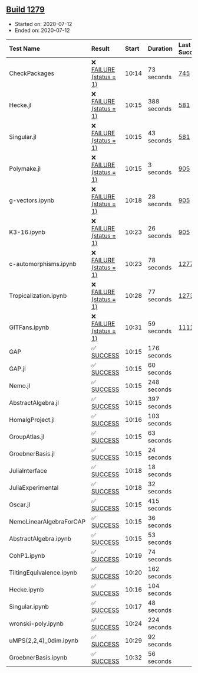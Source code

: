 ## [Build 1279](https://oscarci.mathematik.uni-kl.de/job/oscar-julia-1.4/1279/)

* Started on: 2020-07-12
* Ended on: 2020-07-12

| Test Name    | Result | Start | Duration | Last Success | First Failure |
|:-------------|:-------|:------|:---------|:-------------|:--------------|
| CheckPackages | ❌ [FAILURE (status = 1)](https://oscarci.mathematik.uni-kl.de/job/oscar-julia-1.4/1279/artifact/logs/build-1279/CheckPackages.log) | 10:14 | 73 seconds | [745](https://oscarci.mathematik.uni-kl.de/job/oscar-julia-1.4/745/) | [746](https://oscarci.mathematik.uni-kl.de/job/oscar-julia-1.4/746/) |
| Hecke.jl | ❌ [FAILURE (status = 1)](https://oscarci.mathematik.uni-kl.de/job/oscar-julia-1.4/1279/artifact/logs/build-1279/Hecke.jl.log) | 10:15 | 388 seconds | [581](https://oscarci.mathematik.uni-kl.de/job/oscar-julia-1.4/581/) | [582](https://oscarci.mathematik.uni-kl.de/job/oscar-julia-1.4/582/) |
| Singular.jl | ❌ [FAILURE (status = 1)](https://oscarci.mathematik.uni-kl.de/job/oscar-julia-1.4/1279/artifact/logs/build-1279/Singular.jl.log) | 10:15 | 43 seconds | [581](https://oscarci.mathematik.uni-kl.de/job/oscar-julia-1.4/581/) | [582](https://oscarci.mathematik.uni-kl.de/job/oscar-julia-1.4/582/) |
| Polymake.jl | ❌ [FAILURE (status = 1)](https://oscarci.mathematik.uni-kl.de/job/oscar-julia-1.4/1279/artifact/logs/build-1279/Polymake.jl.log) | 10:15 | 3 seconds | [905](https://oscarci.mathematik.uni-kl.de/job/oscar-julia-1.4/905/) | [907](https://oscarci.mathematik.uni-kl.de/job/oscar-julia-1.4/907/) |
| g-vectors.ipynb | ❌ [FAILURE (status = 1)](https://oscarci.mathematik.uni-kl.de/job/oscar-julia-1.4/1279/artifact/logs/build-1279/g-vectors.ipynb.log) | 10:18 | 28 seconds | [905](https://oscarci.mathematik.uni-kl.de/job/oscar-julia-1.4/905/) | [907](https://oscarci.mathematik.uni-kl.de/job/oscar-julia-1.4/907/) |
| K3-16.ipynb | ❌ [FAILURE (status = 1)](https://oscarci.mathematik.uni-kl.de/job/oscar-julia-1.4/1279/artifact/logs/build-1279/K3-16.ipynb.log) | 10:23 | 26 seconds | [905](https://oscarci.mathematik.uni-kl.de/job/oscar-julia-1.4/905/) | [907](https://oscarci.mathematik.uni-kl.de/job/oscar-julia-1.4/907/) |
| c-automorphisms.ipynb | ❌ [FAILURE (status = 1)](https://oscarci.mathematik.uni-kl.de/job/oscar-julia-1.4/1279/artifact/logs/build-1279/c-automorphisms.ipynb.log) | 10:23 | 78 seconds | [1277](https://oscarci.mathematik.uni-kl.de/job/oscar-julia-1.4/1277/) | [1278](https://oscarci.mathematik.uni-kl.de/job/oscar-julia-1.4/1278/) |
| Tropicalization.ipynb | ❌ [FAILURE (status = 1)](https://oscarci.mathematik.uni-kl.de/job/oscar-julia-1.4/1279/artifact/logs/build-1279/Tropicalization.ipynb.log) | 10:28 | 77 seconds | [1273](https://oscarci.mathematik.uni-kl.de/job/oscar-julia-1.4/1273/) | [1274](https://oscarci.mathematik.uni-kl.de/job/oscar-julia-1.4/1274/) |
| GITFans.ipynb | ❌ [FAILURE (status = 1)](https://oscarci.mathematik.uni-kl.de/job/oscar-julia-1.4/1279/artifact/logs/build-1279/GITFans.ipynb.log) | 10:31 | 59 seconds | [1111](https://oscarci.mathematik.uni-kl.de/job/oscar-julia-1.4/1111/) | [1112](https://oscarci.mathematik.uni-kl.de/job/oscar-julia-1.4/1112/) |
| GAP | ✅ [SUCCESS](https://oscarci.mathematik.uni-kl.de/job/oscar-julia-1.4/1279/artifact/logs/build-1279/GAP.log) | 10:15 | 176 seconds |  |  |
| GAP.jl | ✅ [SUCCESS](https://oscarci.mathematik.uni-kl.de/job/oscar-julia-1.4/1279/artifact/logs/build-1279/GAP.jl.log) | 10:15 | 60 seconds |  |  |
| Nemo.jl | ✅ [SUCCESS](https://oscarci.mathematik.uni-kl.de/job/oscar-julia-1.4/1279/artifact/logs/build-1279/Nemo.jl.log) | 10:15 | 248 seconds |  |  |
| AbstractAlgebra.jl | ✅ [SUCCESS](https://oscarci.mathematik.uni-kl.de/job/oscar-julia-1.4/1279/artifact/logs/build-1279/AbstractAlgebra.jl.log) | 10:15 | 397 seconds |  |  |
| HomalgProject.jl | ✅ [SUCCESS](https://oscarci.mathematik.uni-kl.de/job/oscar-julia-1.4/1279/artifact/logs/build-1279/HomalgProject.jl.log) | 10:16 | 103 seconds |  |  |
| GroupAtlas.jl | ✅ [SUCCESS](https://oscarci.mathematik.uni-kl.de/job/oscar-julia-1.4/1279/artifact/logs/build-1279/GroupAtlas.jl.log) | 10:15 | 63 seconds |  |  |
| GroebnerBasis.jl | ✅ [SUCCESS](https://oscarci.mathematik.uni-kl.de/job/oscar-julia-1.4/1279/artifact/logs/build-1279/GroebnerBasis.jl.log) | 10:15 | 24 seconds |  |  |
| JuliaInterface | ✅ [SUCCESS](https://oscarci.mathematik.uni-kl.de/job/oscar-julia-1.4/1279/artifact/logs/build-1279/JuliaInterface.log) | 10:18 | 18 seconds |  |  |
| JuliaExperimental | ✅ [SUCCESS](https://oscarci.mathematik.uni-kl.de/job/oscar-julia-1.4/1279/artifact/logs/build-1279/JuliaExperimental.log) | 10:18 | 32 seconds |  |  |
| Oscar.jl | ✅ [SUCCESS](https://oscarci.mathematik.uni-kl.de/job/oscar-julia-1.4/1279/artifact/logs/build-1279/Oscar.jl.log) | 10:15 | 415 seconds |  |  |
| NemoLinearAlgebraForCAP | ✅ [SUCCESS](https://oscarci.mathematik.uni-kl.de/job/oscar-julia-1.4/1279/artifact/logs/build-1279/NemoLinearAlgebraForCAP.log) | 10:15 | 36 seconds |  |  |
| AbstractAlgebra.ipynb | ✅ [SUCCESS](https://oscarci.mathematik.uni-kl.de/job/oscar-julia-1.4/1279/artifact/logs/build-1279/AbstractAlgebra.ipynb.log) | 10:15 | 53 seconds |  |  |
| CohP1.ipynb | ✅ [SUCCESS](https://oscarci.mathematik.uni-kl.de/job/oscar-julia-1.4/1279/artifact/logs/build-1279/CohP1.ipynb.log) | 10:19 | 74 seconds |  |  |
| TiltingEquivalence.ipynb | ✅ [SUCCESS](https://oscarci.mathematik.uni-kl.de/job/oscar-julia-1.4/1279/artifact/logs/build-1279/TiltingEquivalence.ipynb.log) | 10:20 | 162 seconds |  |  |
| Hecke.ipynb | ✅ [SUCCESS](https://oscarci.mathematik.uni-kl.de/job/oscar-julia-1.4/1279/artifact/logs/build-1279/Hecke.ipynb.log) | 10:16 | 104 seconds |  |  |
| Singular.ipynb | ✅ [SUCCESS](https://oscarci.mathematik.uni-kl.de/job/oscar-julia-1.4/1279/artifact/logs/build-1279/Singular.ipynb.log) | 10:17 | 48 seconds |  |  |
| wronski-poly.ipynb | ✅ [SUCCESS](https://oscarci.mathematik.uni-kl.de/job/oscar-julia-1.4/1279/artifact/logs/build-1279/wronski-poly.ipynb.log) | 10:24 | 224 seconds |  |  |
| uMPS(2,2,4)_0dim.ipynb | ✅ [SUCCESS](https://oscarci.mathematik.uni-kl.de/job/oscar-julia-1.4/1279/artifact/logs/build-1279/uMPS-2-2-4-_0dim.ipynb.log) | 10:29 | 92 seconds |  |  |
| GroebnerBasis.ipynb | ✅ [SUCCESS](https://oscarci.mathematik.uni-kl.de/job/oscar-julia-1.4/1279/artifact/logs/build-1279/GroebnerBasis.ipynb.log) | 10:32 | 56 seconds |  |  |

